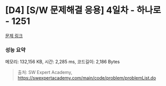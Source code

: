 # [D4] [S/W 문제해결 응용] 4일차 - 하나로 - 1251 

[문제 링크](https://swexpertacademy.com/main/code/problem/problemDetail.do?contestProbId=AV15StKqAQkCFAYD) 

### 성능 요약

메모리: 132,156 KB, 시간: 2,285 ms, 코드길이: 2,186 Bytes



> 출처: SW Expert Academy, https://swexpertacademy.com/main/code/problem/problemList.do